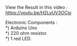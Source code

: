 View the Result in this video :  
https://youtu.be/H2LvUV3OCjo  

Electronic Components :  
*) Arduino Uno  
*) 220 ohm resistor.  
*) 1 red LED.
